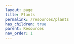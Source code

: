 ```yaml
---
layout: page
title: Plants
permalink: /resources/plants
has_children: true
parent: Resources
nav_order: 1
---
```

